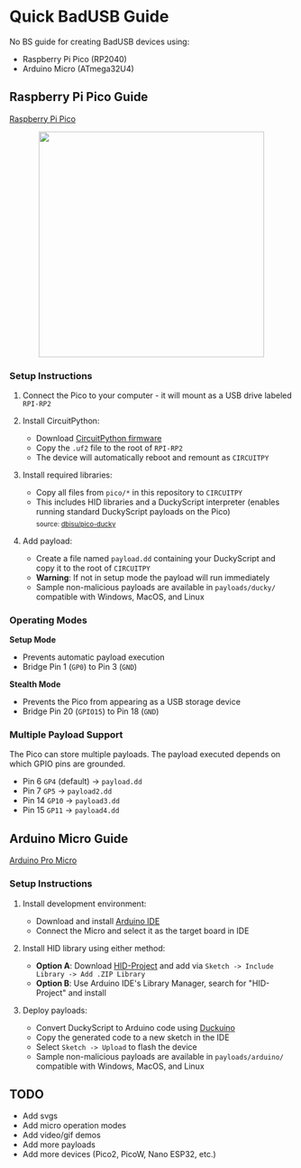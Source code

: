 # Quick BadUSB Guide

No BS guide for creating BadUSB devices using:
- Raspberry Pi Pico (RP2040)
- Arduino Micro (ATmega32U4)

## Raspberry Pi Pico Guide

[Raspberry Pi Pico](https://www.raspberrypi.com/products/raspberry-pi-pico/)

<p align="center">
<kbd><img src="https://github.com/user-attachments/assets/9820879a-ce2f-4573-b6ec-7dcce871df26" width="400"></kbd>
</p>

### Setup Instructions

1. Connect the Pico to your computer - it will mount as a USB drive labeled `RPI-RP2`

2. Install CircuitPython:
   - Download [CircuitPython firmware](https://circuitpython.org/board/raspberry_pi_pico/)
   - Copy the `.uf2` file to the root of `RPI-RP2`
   - The device will automatically reboot and remount as `CIRCUITPY`

3. Install required libraries:
   - Copy all files from `pico/*` in this repository to `CIRCUITPY`
   - This includes HID libraries and a DuckyScript interpreter (enables running standard DuckyScript payloads on the Pico)<br/>
   <sub>source: [dbisu/pico-ducky](https://github.com/dbisu/pico-ducky)</sub>

4. Add payload:
   - Create a file named `payload.dd` containing your DuckyScript and copy it to the root of `CIRCUITPY`
   - **Warning**: If not in setup mode the payload will run immediately
   - Sample non-malicious payloads are available in `payloads/ducky/` compatible with Windows, MacOS, and Linux

### Operating Modes

**Setup Mode**
- Prevents automatic payload execution
- Bridge Pin 1 (`GP0`) to Pin 3 (`GND`)

**Stealth Mode**
- Prevents the Pico from appearing as a USB storage device
- Bridge Pin 20 (`GPIO15`) to Pin 18 (`GND`)

### Multiple Payload Support

The Pico can store multiple payloads. The payload executed depends on which GPIO pins are grounded.
- Pin 6 `GP4` (default) -> `payload.dd`
- Pin 7 `GP5` -> `payload2.dd`
- Pin 14 `GP10` -> `payload3.dd`
- Pin 15 `GP11` -> `payload4.dd`

## Arduino Micro Guide

[Arduino Pro Micro](https://store.arduino.cc/products/arduino-micro)

### Setup Instructions

1. Install development environment:
   - Download and install [Arduino IDE](https://www.arduino.cc/en/software)
   - Connect the Micro and select it as the target board in IDE

2. Install HID library using either method:
   - **Option A**: Download [HID-Project](https://www.arduinolibraries.info/libraries/hid-project) and add via `Sketch -> Include Library -> Add .ZIP Library`
   - **Option B**: Use Arduino IDE's Library Manager, search for "HID-Project" and install

3. Deploy payloads:
   - Convert DuckyScript to Arduino code using [Duckuino](https://d4n5h.github.io/Duckuino/)
   - Copy the generated code to a new sketch in the IDE
   - Select `Sketch -> Upload` to flash the device
   - Sample non-malicious payloads are available in `payloads/arduino/` compatible with Windows, MacOS, and Linux

## TODO

* Add svgs
* Add micro operation modes
* Add video/gif demos
* Add more payloads
* Add more devices (Pico2, PicoW, Nano ESP32, etc.)
